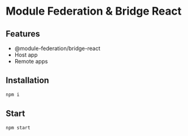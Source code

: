 # Module Federation & Bridge React

## Features

- @module-federation/bridge-react
- Host app
- Remote apps

## Installation

```bash
npm i
```

## Start

```bash
npm start
```
